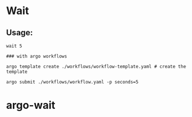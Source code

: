 # Wait


## Usage:
```
wait 5 

### with argo workflows

argo template create ./workflows/workflow-template.yaml # create the template

argo submit ./workflows/workflow.yaml -p seconds=5
```
# argo-wait
